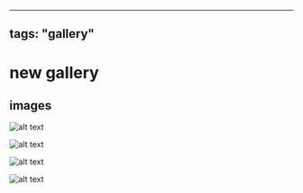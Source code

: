 
---
tags: "gallery"
---
# new gallery

## images


![alt text](https://files.slack.com/files-pri/T0HTW3H0V-F05RXF8AL4R/magazine-essay-gif-2_360.gif?pub_secret=1f70bcfad5)

![alt text](https://files.slack.com/files-pri/T0HTW3H0V-F05RXETKX5X/magazine-essay-gif-1_360.gif?pub_secret=8f99b0137a)

![alt text](https://files.slack.com/files-pri/T0HTW3H0V-F05RJ1KB4SX/three-people-look-in-random-directions-while-smiling.jpg?pub_secret=c463bacb5d)

![alt text](https://files.slack.com/files-pri/T0HTW3H0V-F05R61R5RS8/benham_donut.jpg?pub_secret=1ef2b0eb21)

